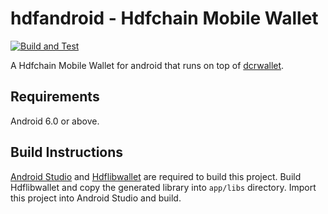 # hdfandroid - Hdfchain Mobile Wallet

[![Build and Test](https://github.com/hdfchain/hdfandroid/workflows/Build%20and%20Test/badge.svg)](https://github.com/hdfchain/hdfandroid/actions)

A Hdfchain Mobile Wallet for android that runs on top of [dcrwallet](https://github.com/hdfchain/dcrwallet).

## Requirements

Android 6.0 or above.

## Build Instructions
[Android Studio](https://developer.android.com/studio/index.html) and [Hdflibwallet](https://github.com/hdfchain/hdflibwallet) are required to build this project. Build Hdflibwallet and copy the generated library into `app/libs` directory. Import this project into Android Studio and build.